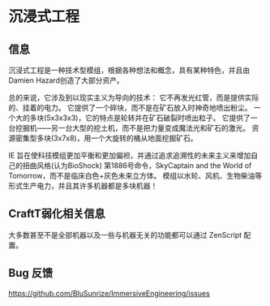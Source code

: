 # 沉浸式工程

## 信息

沉浸式工程是一种技术型模组，根据各种想法和概念，具有某种特色，并且由Damien Hazard创造了大部分资产。

总的来说，它涉及到以现实主义为导向的技术： 它不再发光红管，而是提供实际的、挂着的电力。 它提供了一个碎块，而不是在矿石放入时神奇地喷出粉尘。 一个大的多块(5x3x3x3)，它的特点是轮转并在矿石破裂时喷出粒子。 它提供了一台挖掘机——另一台大型的挖土机，而不是把力量变成魔法光和矿石的激光。 资源密集型多块(3x7x8)，用一个大旋转的桶从地面挖掘矿石。

IE 旨在使科技模组更加平衡和更加偏袒，并通过追求追溯性的未来主义来增加自己的扭曲风格(认为BioShock) 第1886号命令，SkyCaptain and the World of Tomorrow，而不是临床白色+灰色未来立方体。 模组以水轮、风机、生物柴油等形式生产电力，并且其许多机器都是多块机器！

## CraftT弱化相关信息

大多数甚至不是全部机器以及一些与机器无关的功能都可以通过 ZenScript 配置。

## Bug 反馈

https://github.com/BluSunrize/ImmersiveEngineering/issues